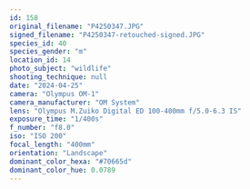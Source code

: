 ```yaml
---
id: 158
original_filename: "P4250347.JPG"
signed_filename: "P4250347-retouched-signed.JPG"
species_id: 40
species_gender: "m"
location_id: 14
photo_subject: "wildlife"
shooting_technique: null
date: "2024-04-25"
camera: "Olympus OM-1"
camera_manufacturer: "OM System"
lens: "Olympus M.Zuiko Digital ED 100-400mm f/5.0-6.3 IS"
exposure_time: "1/400s"
f_number: "f8.0"
iso: "ISO 200"
focal_length: "400mm"
orientation: "Landscape"
dominant_color_hexa: "#70665d"
dominant_color_hue: 0.0789
---
```

